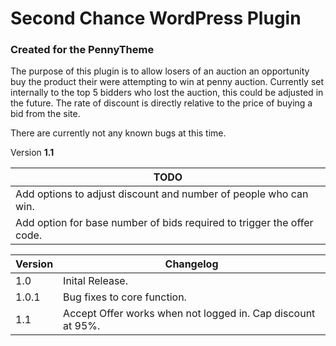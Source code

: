 # Second Chance WordPress Plugin
### Created for the PennyTheme

The purpose of this plugin is to allow losers of an auction an opportunity buy the product their were attempting to win at penny auction. Currently set internally to the top 5 bidders who lost the auction, this could be adjusted in the future. The rate of discount is directly relative to the price of buying a bid from the site.

There are currently not any known bugs at this time.

Version **1.1**

|TODO|
|---|
|Add options to adjust discount and number of people who can win.|
|Add option for base number of bids required to trigger the offer code.|

|Version|Changelog|
|---    |---|
|1.0   |Inital Release.|
|1.0.1 |Bug fixes to core function.|
|1.1|Accept Offer works when not logged in. Cap discount at 95%.|
